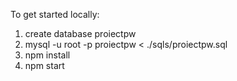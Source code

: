 To get started locally:

1. create database proiectpw
2. mysql -u root -p proiectpw < ./sqls/proiectpw.sql
3. npm install
4. npm start
